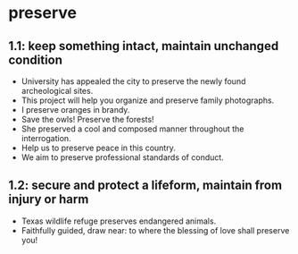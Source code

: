# preserve
## 1.1: keep something intact, maintain unchanged condition

  *  University has appealed the city to preserve the newly found archeological sites.
  *  This project will help you organize and preserve family photographs.
  *  I preserve oranges in brandy.
  *  Save the owls! Preserve the forests!
  *  She preserved a cool and composed manner throughout the interrogation.
  *  Help us to preserve peace in this country.
  *  We aim to preserve professional standards of conduct.

## 1.2: secure and protect a lifeform, maintain from injury or harm

  *  Texas wildlife refuge preserves endangered animals.
  *  Faithfully guided, draw near: to where the blessing of love shall preserve you!
